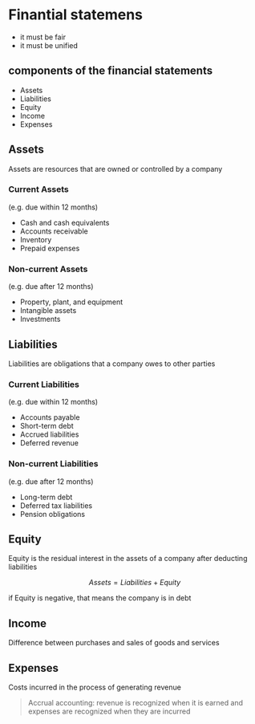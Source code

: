 # Finantial statemens 

- it must be fair  
- it must be unified

## components of the financial statements

- Assets
- Liabilities
- Equity
- Income
- Expenses

## Assets

Assets are resources that are owned or controlled by a company

### Current Assets

(e.g. due within 12 months)
- Cash and cash equivalents
- Accounts receivable
- Inventory
- Prepaid expenses

### Non-current Assets

(e.g. due after 12 months)
- Property, plant, and equipment
- Intangible assets
- Investments

## Liabilities

Liabilities are obligations that a company owes to other parties

### Current Liabilities

(e.g. due within 12 months)

- Accounts payable
- Short-term debt
- Accrued liabilities
- Deferred revenue

### Non-current Liabilities

(e.g. due after 12 months)
- Long-term debt
- Deferred tax liabilities
- Pension obligations

## Equity

Equity is the residual interest in the assets of a company after deducting liabilities


$$ Assets = Liabilities + Equity $$

if Equity is negative, that means the company is in debt

## Income

Difference between purchases and sales of goods and services

## Expenses

Costs incurred in the process of generating revenue

> Accrual accounting: revenue is recognized when it is earned and expenses are recognized when they are incurred

